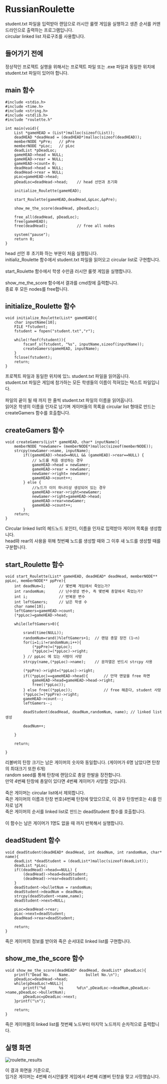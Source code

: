 # RussianRoulette
 student.txt 파일을 입력받아 랜덤으로 러시안 룰렛 게임을 실행하고 생존 순서를 커맨드라인으로 출력하는 프로그램입니다.   
 circular linked list 자료구조를 사용합니다.

## 들어가기 전에
 정상적인 프로젝트 실행을 위해서는 프로젝트 파일 또는 .exe 파일과 동일한 위치에 student.txt 파일이 있어야 합니다.  
   
## main 함수
```
#include <stdio.h>
#include <time.h>
#include <string.h>
#include <stdlib.h>
#include "roulette.h"

int main(void){
	List *gameHEAD = (List*)malloc(sizeof(List));
	deadHEAD *deadHead = (deadHEAD*)malloc(sizeof(deadHEAD));
	memberNODE *pPre;	// pPre
	memberNODE *pLoc;	// pLoc
	deadList *pDeadLoc;
	gameHEAD->head = NULL;
	gameHEAD->rear = NULL;
	gameHEAD->count= 0;		
	deadHead->head = NULL;
	deadHead->rear = NULL;
	pLoc=gameHEAD->head;
	pDeadLoc=deadHead->head;	// head 선언과 초기화

	initialize_Roulette(gameHEAD);
	
	start_Roulette(gameHEAD,deadHead,&pLoc,&pPre);
	
	show_me_the_score(deadHead, pDeadLoc);
	
	free_all(deadHead, pDeadLoc);
	free(gameHEAD);
	free(deadHead);				// free all nodes
	
	system("pause");
	return 0;
}
```
  head 선언 후 초기화 하는 부분이 처음 실행됩니다.  
  initializ_Roulette 함수에서 student.txt 파일을 읽어오고 circular list로 구현합니다.  
  <br />
  start_Roulette 함수에서 학생 수만큼 러시안 룰렛 게임을 실행합니다.  
  <br />
  show_me_the_score 함수에서 결과를 cmd창에 출력합니다.
  <br />
  종료 후 모든 nodes를 free합니다.
 
## initialize_Roulette 함수
```
void initialize_Roulette(List* gameHEAD){
	char inputName[10];
	FILE *fstudent;
	fstudent = fopen("student.txt","r");

	while(!feof(fstudent)){
		fscanf_s(fstudent, "%s", inputName,sizeof(inputName));
		createGamers(gameHEAD, inputName);
	}
	fclose(fstudent);
	return;
}
```
 프로젝트 파일과 동일한 위치에 있느 student.txt 파일을 읽어옵니다.  
 student.txt 파일은 게임에 참가하는 모든 학생들의 이름이 적혀있는 텍스트 파일입니다.  
 <br />
 파일의 끝이 될 때 까지 한 줄씩 student.txt 파일의 이름을 읽어옵니다.  
 읽어온 학생의 이름을 인자로 넘기며 게이머들의 목록을 circular list 형태로 만드는 createGamers 함수를 호출합니다.  
 
## createGamers 함수
```
void createGamers(List* gameHEAD, char* inputName){
	memberNODE *newGamer= (memberNODE*)malloc(sizeof(memberNODE));
	strcpy(newGamer->name, inputName);
		if((gameHEAD)->head==NULL && (gameHEAD)->rear==NULL) {
			// 노드를 처음 생성하는 경우
			gameHEAD->head = newGamer;
			gameHEAD->rear = newGamer;
			newGamer->right= newGamer;
			gameHEAD->count++;
		} else { 
			//노드가 이미 하나이상 생성되어 있는 경우
			gameHEAD->rear->right=newGamer;
			newGamer->right=gameHEAD->head;
			gameHEAD->rear=newGamer;
			gameHEAD->count++;
		}
	return;
}
```
 Circular linked list의 헤드노드 포인터, 이름을 인자로 입력받아 게이머 목록을 생성합니다.  
 head와 rear의 사용을 위해 첫번째 노드를 생성할 때와 그 이후 새 노드를 생성할 때를 구분합니다.  
 
## start_Roulette 함수
```
void start_Roulette(List* gameHEAD, deadHEAD* deadHead, memberNODE** ppLoc, memberNODE** ppPre){
	int deadNum=1;		// 몇번째 게임에서 죽었는가?
	int randomNum;		// 난수생성 변수, 즉 몇번째 총알에서 죽었는가?
	int i;				// 반복문 변수
	int leftGamers;		// 남은 학생 수
	char name[10];
	leftGamers=gameHEAD->count;
	(*ppLoc)=gameHEAD->head;

	while(leftGamers>0){

		srand(time(NULL));
		randomNum=rand()%leftGamers+1;	// 랜덤 총알 장전 (1~n)
		for(i=1;i!=randomNum;i++){
			(*ppPre)=(*ppLoc);
			(*ppLoc)=(*ppLoc)->right;
		} // ppLoc 에 있는 사람이 사망
		strcpy(name,(*ppLoc)->name);	// 문자열은 반드시 strcpy 사용

		(*ppPre)->right=(*ppLoc)->right;
		if((*ppLoc)==gameHEAD->head){		// 만약 맨앞을 free 하면
			gameHEAD->head=gameHEAD->head->right;
			free((*ppLoc));
		} else free((*ppLoc));				// free 해준다, student 사망
		(*ppLoc)=(*ppPre)->right;	
		gameHEAD->count--;
		leftGamers--;
		
		deadStudent(deadHead, deadNum,randomNum, name);	// linked list 생성
		
		deadNum++;
		
	}

	return;

}
```
 리볼버의 탄창 크기는 남은 게이머의 숫자와 동일합니다. (게이머가 6명 남았다면 탄창의 최대크기 또한 6개)  
 random seed를 통해 탄창에 랜덤으로 총알 한발을 장전합니다.  
 만약 4번째 탄창에 총알이 있다면 4번째 게이머가 사망할 것입니다.  
 <br />
 죽은 게이머는 circular list에서 제외합니다.  
 죽은 게이머의 이름과 탄창 번호(4번째 탄창에 맞았으므로, 이 경우 탄창번호는 4)를 인자로 넘겨  
 죽은 게이머의 순서를 linked list로 만드는 deadStudent 함수를 호출합니다.  
 <br />
 이 함수는 남은 게이머가 1명도 없을 때 까지 반복해서 실행합니다.  
 
## deadStudent 함수
```
void deadStudent(deadHEAD* deadHead, int deadNum, int randomNum, char* name){
	deadList *deadStudent = (deadList*)malloc(sizeof(deadList));
	deadList *pLoc;
	if((deadHead)->head==NULL) {
		(deadHead)->head=deadStudent;
		(deadHead)->rear=deadStudent;
	}
	deadStudent->bulletNum = randomNum;
	deadStudent->deadNum = deadNum;
	strcpy(deadStudent->name,name);
	deadStudent->next=NULL;

	pLoc=deadHead->rear;
	pLoc->next=deadStudent;
	deadHead->rear=deadStudent;

	return;
}
```
 죽은 게이머의 정보를 받아와 죽은 순서대로 linked list를 구현합니다.  
 
## show_me_the_score 함수
```
void show_me_the_score(deadHEAD* deadHead, deadList* pDeadLoc){
	printf("Dead No.	Name.		bullet No.\n");
	pDeadLoc=deadHead->head;
	while(pDeadLoc!=NULL){
		printf("%d		%s		%d\n",pDeadLoc->deadNum,pDeadLoc->name,pDeadLoc->bulletNum);
		pDeadLoc=pDeadLoc->next;
	}printf("\n");

	return;
}
```
죽은 게이머들의 linked list를 첫번째 노드부터 마지막 노드까지 순차적으로 출력합니다.  


## 실행 화면
 ![roulette_results](https://user-images.githubusercontent.com/41851641/48904321-4f288100-eea1-11e8-8b33-1cbfadaeab78.PNG)
  
  이 결과 화면을 기준으로,  
  임가온 게이머는 4번째 러시안룰렛 게임에서 4번째 리볼버 탄창을 맞고 사망했습니다.  
  

